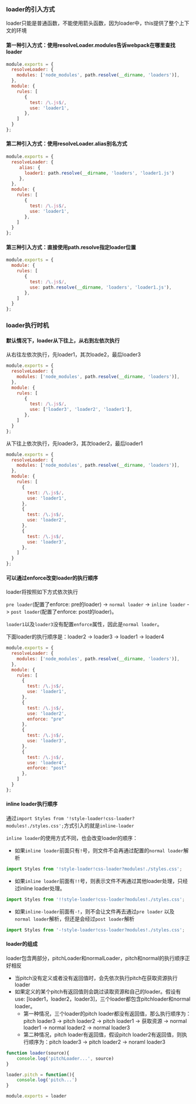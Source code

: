 ### loader的引入方式
loader只能是普通函数，不能使用箭头函数，因为loader中，this提供了整个上下文的环境
#### 第一种引入方式：使用resolveLoader.modules告诉webpack在哪里查找loader
```js
module.exports = {
  resolveLoader: {
    modules: ['node_modules', path.resolve(__dirname, 'loaders')],
  },
  module: {
    rules: [
       {
         test: /\.js$/,
         use: 'loader1',
       },
    ]
  }
};
```
#### 第二种引入方式：使用resolveLoader.alias别名方式
```js
module.exports = {
  resolveLoader: {
     alias: {
       loader1: path.resolve(__dirname, 'loaders', 'loader1.js')
     },
  },
  module: {
    rules: [
       {
         test: /\.js$/,
         use: 'loader1',
       },
    ]
  }
};
```
#### 第三种引入方式：直接使用path.resolve指定loader位置
```js
module.exports = {
  module: {
    rules: [
       {
         test: /\.js$/,
         use: path.resolve(__dirname, 'loaders', 'loader1.js'),
       },
    ]
  }
};
```

### loader执行时机
#### 默认情况下，loader从下往上，从右到左依次执行
从右往左依次执行，先loader1，其次loade2，最后loader3
```js
module.exports = {
  resolveLoader: {
    modules: ['node_modules', path.resolve(__dirname, 'loaders')],
  },
  module: {
    rules: [
       {
         test: /\.js$/,
         use: ['loader3', 'loader2', 'loader1'],
       },
    ]
  }
};
```
从下往上依次执行，先loader3，其次loader2，最后loader1
```js
module.exports = {
  resolveLoader: {
    modules: ['node_modules', path.resolve(__dirname, 'loaders')],
  },
  module: {
    rules: [
      {
        test: /\.js$/,
        use: 'loader1',
      },
      {
        test: /\.js$/,
        use: 'loader2',
      },     
      {
        test: /\.js$/,
        use: 'loader3',
      },
    ]
  }
};
```
#### 可以通过enforce改变loader的执行顺序
loader将按照如下方式依次执行

`pre loader`(配置了enforce: pre的loader) -> `normal loader` -> `inline loader` -> `post loader`(配置了enforce: post的loader)。

`loader1`以及`loader3`没有配置`enforce`属性，因此是`normal loader`。

下面loader的执行顺序是：loader2 -> loader3 -> loader1 -> loader4
```js
module.exports = {
  resolveLoader: {
    modules: ['node_modules', path.resolve(__dirname, 'loaders')],
  },
  module: {
    rules: [
      {
        test: /\.js$/,
        use: 'loader1',
      },
      {
        test: /\.js$/,
        use: 'loader2',
        enforce: "pre"
      },
      {
        test: /\.js$/,
        use: 'loader3',
      },
      {
        test: /\.js$/,
        use: 'loader4',
        enforce: "post"
      },
    ]
  }
};
```

#### inline loader执行顺序
通过`import Styles from '!style-loader!css-loader?modules!./styles.css';`方式引入的就是`inline-loader`

`inline loader`的使用方式不同，也会改变loader的顺序：

- 如果`inline loader`前面只有`!`号，则文件不会再通过配置的`normal loader`解析
```javascript
import Styles from '!style-loader!css-loader?modules!./styles.css';
```
- 如果`inline loader`前面有`!!`号，则表示文件不再通过其他loader处理，只经过inline loader处理。
```javascript
import Styles from '!!style-loader!css-loader?modules!./styles.css';
```
- 如果`inline-loader`前面有`-!`，则不会让文件再去通过`pre loader` 以及 `normal loader`解析，但还是会经过`post loader`解析
```javascript
import Styles from '-!style-loader!css-loader?modules!./styles.css';
```

#### loader的组成
loader包含两部分，pitchLoader和normalLoader，pitch和normal的执行顺序正好相反
- 当pitch没有定义或者没有返回值时，会先依次执行pitch在获取资源执行loader
- 如果定义的某个pitch有返回值则会跳过读取资源和自己的loader。假设有use: [loader1，loader2，loader3]，三个loader都包含pitchloader和normal loader。
    + 第一种情况，三个loader的pitch loader都没有返回值，那么执行顺序为：pitch loader3  -> pitch loader2 -> pitch loader1 -> 获取资源 -> normal loader1 ->
    normal loader2 -> normal loader3
    + 第二种情况，pitch loader有返回值，假设pitch loader2有返回值，则执行顺序为：pitch loader3 -> pitch loader2 -> noraml loader3
    
```javascript
function loader(source){
    console.log('pitchLoader...', source)
}

loader.pitch = function(){
    console.log('pitch...')
}

module.exports = loader
```
